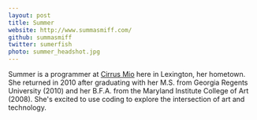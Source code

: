 ```yaml
---
layout: post
title: Summer
website: http://www.summasmiff.com/
github: summasmiff
twitter: sumerfish
photo: summer_headshot.jpg
---
```


Summer is a programmer at [Cirrus Mio](www.cirrusmio.com) here in Lexington, her hometown.  She returned in 2010 after graduating with her M.S. from Georgia Regents University (2010) and her B.F.A. from the Maryland Institute College of Art (2008). She's excited to use coding to explore the intersection of art and technology.

